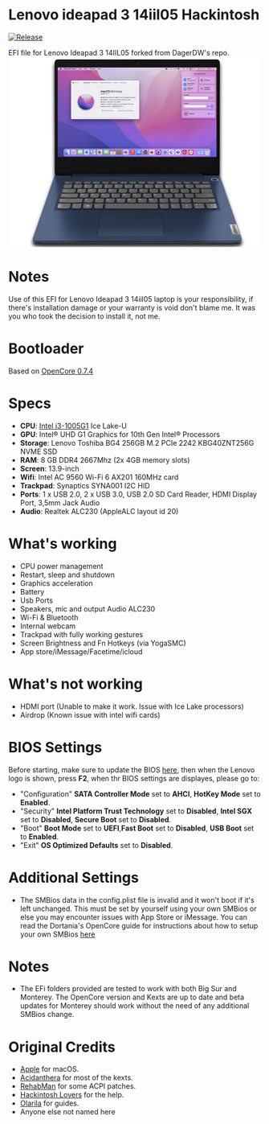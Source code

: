 # Lenovo ideapad 3 14iil05 Hackintosh
[![Release](https://img.shields.io/badge/download-release-blue.svg)]()

EFI file for Lenovo Ideapad 3 14IIL05 forked from DagerDW's repo.
![](images/lenovo.png)

# Notes
Use of this EFI for Lenovo Ideapad 3 14iil05 laptop is your responsibility, if there's installation damage or your warranty is void don't blame me. It was you who took the decision to install it, not me.

# Bootloader
Based on [OpenCore 0.7.4](https://github.com/acidanthera/OpenCorePkg)

# Specs
- <b>CPU</b>: [Intel i3-1005G1](https://ark.intel.com/content/www/us/en/ark/products/196588/intel-core-i3-1005g1-processor-4m-cache-up-to-3-40-ghz.html) Ice Lake-U
- <b>GPU</b>: Intel® UHD G1 Graphics for 10th Gen Intel® Processors
- <b>Storage</b>: Lenovo Toshiba BG4 256GB M.2 PCIe 2242 KBG40ZNT256G NVME SSD 
- <b>RAM</b>: 8 GB DDR4 2667Mhz (2x 4GB memory slots)
- <b>Screen</b>: 13.9-inch
- <b>Wifi</b>: Intel AC 9560 Wi-Fi 6 AX201 160MHz card
- <b>Trackpad</b>: Synaptics SYNA001 I2C HID
- <b>Ports</b>: 1 x USB 2.0, 2 x USB 3.0, USB 2.0 SD Card Reader, HDMI Display Port, 3,5mm Jack Audio
- <b>Audio</b>: Realtek ALC230 (AppleALC layout id 20)

# What's working
- CPU power management 
- Restart, sleep and shutdown
- Graphics acceleration
- Battery
- Usb Ports
- Speakers, mic and output Audio ALC230
- Wi-Fi & Bluetooth
- Internal webcam
- Trackpad with fully working gestures
- Screen Brightness and Fn Hotkeys (via YogaSMC)
- App store/iMessage/Facetime/icloud

# What's not working
- HDMI port (Unable to make it work. Issue with Ice Lake processors)
- Airdrop (Known issue with intel wifi cards)

# BIOS Settings
Before starting, make sure to update the BIOS [here](https://pcsupport.lenovo.com/id/en/products/laptops-and-netbooks/3-series/ideapad-3-14iil05/downloads/driver-list/), then when the Lenovo logo is shown, press <b>F2</b>, when thr BIOS settings are displayes, please go to: 
- "Configuration" <b>SATA Controller Mode</b> set to <b>AHCI</b>, <b>HotKey Mode</b> set to <b>Enabled</b>.
- "Security" <b>Intel Platform Trust Technology</b> set to <b>Disabled</b>, <b>Intel SGX</b> set to <b>Disabled</b>, <b>Secure Boot</b> set to <b>Disabled</b>.
- "Boot" <b>Boot Mode</b> set to <b>UEFI</b>,<b>Fast Boot</b> set to <b>Disabled</b>, <b>USB Boot</b> set to <b>Enabled</b>.
- "Exit" <b>OS Optimized Defaults</b> set to <b>Disabled</b>.

# Additional Settings
- The SMBios data in the config.plist file is invalid and it won't boot if it's left unchanged. This must be set by yourself using your own SMBios or else you may encounter issues with App Store or iMessage. You can read the Dortania's OpenCore guide for instructions about how to setup your own SMBios [here](https://dortania.github.io/OpenCore-Install-Guide/config-laptop.plist/icelake.html#platforminfo)

# Notes
- The EFi folders provided are tested to work with both Big Sur and Monterey. The OpenCore version and Kexts are up to date and beta updates for Monterey should work without the need of any additional SMBios change.

# Original Credits
- [Apple](https://www.apple.com) for macOS.
- [Acidanthera](https://github.com/acidanthera) for most of the kexts.
- [RehabMan](https://github.com/RehabMan) for some ACPI patches.
- [Hackintosh Lovers](https://t.me/HackintoshLover) for the help.
- [Olarila](https://www.olarila.com) for guides.
- Anyone else not named here

